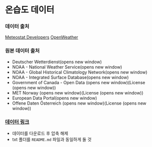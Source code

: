 # 온습도 데이터
### 데이터 출처
[Meteostat Developers](https://dev.meteostat.net/)
[OpenWeather](https://openweathermap.org/current)

### 원본 데이터 출처
- Deutscher Wetterdienst(opens new window)
- NOAA - National Weather Service(opens new window)
- NOAA - Global Historical Climatology Network(opens new window)
- NOAA - Integrated Surface Database(opens new window)
- Government of Canada - Open Data (opens new window)(License (opens new window))
- MET Norway (opens new window)(License (opens new window))
- European Data Portal(opens new window)
- Offene Daten Österreich (opens new window)(License (opens new window))

### [데이터 링크](https://drive.google.com/open?id=1uZMK5y2iLXutjFU-USEEU-PsGLP9vIwC&usp=drive_fs)
- 데이터를 다운로드 후 압축 해제
- txt 폴더를 `README.md` 파일과 동일하게 둘 것
